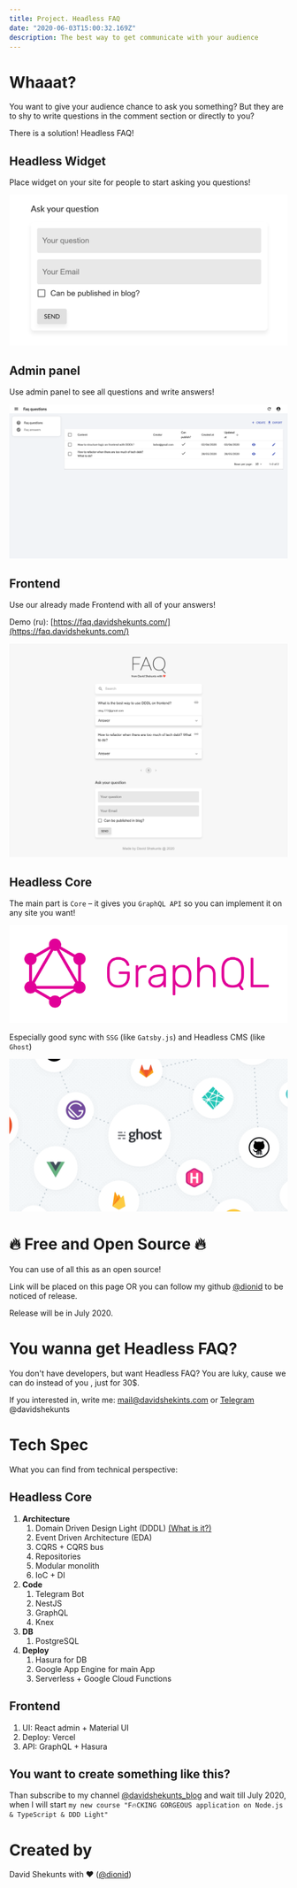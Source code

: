 ```yaml
---
title: Project. Headless FAQ
date: "2020-06-03T15:00:32.169Z"
description: The best way to get communicate with your audience
---
```


# Whaaat?

You want to give your audience chance to ask you something? But they are to shy to write
 questions in the comment section or directly to you?
 
There is a solution! Headless FAQ!

## Headless Widget

Place widget on your site for people to start asking you questions!

![Headless FAQ Widget](./headless_faq_widget.png)

## Admin panel

Use admin panel to see all questions and write answers!

![Headless FAQ Admin](./headless_faq_admin_eng.png)

## Frontend

Use our already made Frontend with all of your answers!

Demo (ru): [https://faq.davidshekunts.com/](https://faq.davidshekunts.com/)

![Headless FAQ Frontend](./headless_faq_frontend.png)

## Headless Core

The main part is `Core` – it gives you `GraphQL API` so you can implement it on any site you want!

![Headless FAQ Core](./headless_faq_gql.png)

Especially good sync with `SSG` (like `Gatsby.js`) and Headless CMS (like `Ghost`)

![Headless FAQ Core](./headless_faq_core.png)

# 🔥 Free and Open Source 🔥

You can use of all this as an open source!

Link will be placed on this page OR you can follow my github [@dionid](https://github.com/Dionid
) to be noticed of release.

Release will be in July 2020.

# You wanna get Headless FAQ?

You don't have developers, but want Headless FAQ? You are luky, cause we can do instead of you
, just for 30$.

If you interested in, write me: mail@davidshekints.com or [Telegram](https://teleg.run/davidshekunts)
@davidshekunts


# Tech Spec

What you can find from technical perspective:

## Headless Core
1. **Architecture**
    1. Domain Driven Design Light (DDDL) [(What is it?)](/encyclopedia-domain-driven-design-light-what-is-it-and-why)
    1. Event Driven Architecture (EDA)
    1. CQRS + CQRS bus
    1. Repositories
    1. Modular monolith
    1. IoC + DI
1. **Code**
    1. Telegram Bot
    1. NestJS
    1. GraphQL
    1. Knex
1. **DB**
    1. PostgreSQL
1. **Deploy**
    1. Hasura for DB
    1. Google App Engine for main App
    1. Serverless + Google Cloud Functions
 
## Frontend

1. UI: React admin + Material UI
1. Deploy: Vercel
1. API: GraphQL + Hasura

## You want to create something like this?

Than subscribe to my channel [@davidshekunts_blog](https://teleg.run/davidshekunts_blog) and wait
 till July 2020, when I will start `my new course "F🔥CKING GORGEOUS application on Node.js
  & TypeScript & DDD Light"`

# Created by

David Shekunts with ❤️ ([@dionid](https://github.com/Dionid))